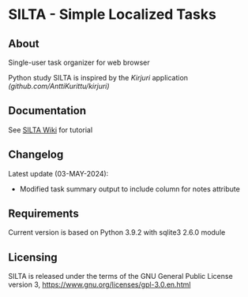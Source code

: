 # SILTA - Simple Localized Tasks

## About
Single-user task organizer for web browser

Python study SILTA is inspired by the *Kirjuri* application *(github.com/AnttiKurittu/kirjuri)*

## Documentation
See [SILTA Wiki](https://github.com/muonato/silta/wiki/SILTA-Tutorial) for tutorial

## Changelog
Latest update (03-MAY-2024):
  - Modified task summary output to include column for notes attribute

## Requirements
Current version is based on Python 3.9.2 with sqlite3 2.6.0 module


## Licensing
SILTA is released under the terms of the GNU General Public License version 3, https://www.gnu.org/licenses/gpl-3.0.en.html

